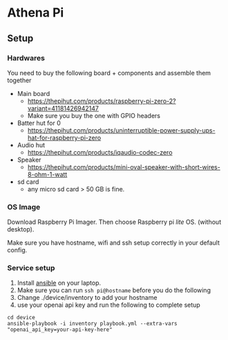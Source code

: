 # Athena Pi


## Setup

### Hardwares

You need to buy the following board + components and assemble them together

+ Main board
  - https://thepihut.com/products/raspberry-pi-zero-2?variant=41181426942147
  - Make sure you buy the one with GPIO headers
+ Batter hut for 0
  - https://thepihut.com/products/uninterruptible-power-supply-ups-hat-for-raspberry-pi-zero
+ Audio hut
  - https://thepihut.com/products/iqaudio-codec-zero
+ Speaker
  - https://thepihut.com/products/mini-oval-speaker-with-short-wires-8-ohm-1-watt
+ sd card
  - any micro sd card > 50 GB is fine.
  

### OS Image

Download Raspberry Pi Imager. Then choose Raspberry pi *lite* OS. (without desktop).

Make sure you have hostname, wifi and ssh setup correctly in your default config.


### Service setup

1. Install [ansible](https://github.com/ansible/ansible) on your laptop.
1. Make sure you can run `ssh pi@hostname` before you do the following
1. Change ./device/inventory to add your hostname
1. use your openai api key and run the following to complete setup

```
cd device
ansible-playbook -i inventory playbook.yml --extra-vars "openai_api_key=your-api-key-here"
```